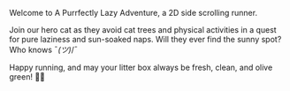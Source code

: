 Welcome to A Purrfectly Lazy Adventure, a 2D side scrolling runner.



Join our hero cat as they avoid cat trees and physical activities in a quest for pure laziness and sun-soaked naps. Will they ever find the sunny spot? Who knows ¯_(ツ)_/¯


Happy running, and may your litter box always be fresh, clean, and olive green! 🐾✨
